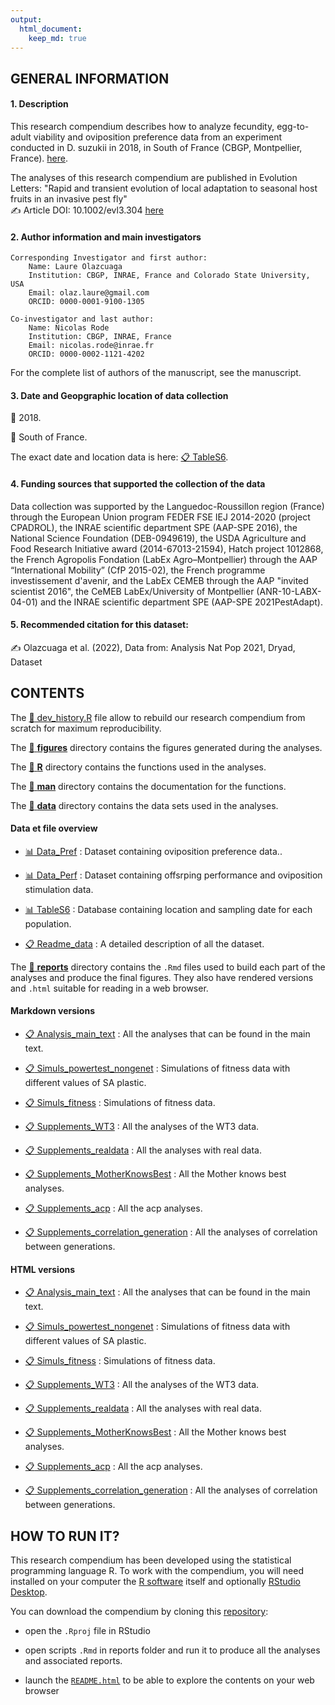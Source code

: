 ```yaml
---
output: 
  html_document:
    keep_md: true
---
```


<!-- README.md is generated from README.Rmd. Please edit that file -->



## GENERAL INFORMATION

####  1. Description
This research compendium describes how to analyze fecundity, egg-to-adult viability and oviposition preference data from an experiment conducted in D. suzukii in 2018, in South of France (CBGP, Montpellier, France). [here](https://github.com/nrode/NatPop2021).  

The analyses of this research compendium are published in Evolution Letters: "Rapid and transient evolution of local adaptation to seasonal host fruits in an invasive pest fly"   
:writing_hand: Article DOI: 10.1002/evl3.304  [here](https://doi.org/10.1002/evl3.304)


####  2. Author information and main investigators
	Corresponding Investigator and first author:
		Name: Laure Olazcuaga
		Institution: CBGP, INRAE, France and Colorado State University, USA
		Email: olaz.laure@gmail.com
		ORCID: 0000-0001-9100-1305

	Co-investigator and last author: 
		Name: Nicolas Rode
		Institution: CBGP, INRAE, France
		Email: nicolas.rode@inrae.fr
		ORCID: 0000-0002-1121-4202

For the complete list of authors of the manuscript, see the manuscript.  

####  3. Date and Geopgraphic location of data collection
:date: 2018.   

:round_pushpin: South of France.   

The exact date and location data is here: [:clipboard: TableS6](data/TableS6.csv).  

####  4. Funding sources that supported the collection of the data
Data collection was supported by the Languedoc-Roussillon region (France) through the European Union program FEDER FSE IEJ 2014-2020 (project CPADROL), the INRAE scientific department SPE (AAP-SPE 2016), the National Science Foundation (DEB-0949619), the USDA Agriculture and Food Research Initiative award (2014-67013-21594), Hatch project 1012868, the French Agropolis Fondation (LabEx Agro–Montpellier) through the AAP “International Mobility” (CfP 2015-02), the French programme investissement d'avenir, and the LabEx CEMEB through the AAP "invited scientist 2016", the CeMEB LabEx/University of Montpellier (ANR-10-LABX-04-01) and the INRAE scientific department SPE (AAP-SPE 2021PestAdapt).

####  5. Recommended citation for this dataset:
:writing_hand: Olazcuaga et al. (2022), Data from: Analysis Nat Pop 2021, Dryad, Dataset


## CONTENTS

The [:hammer: dev_history.R](devhistory.R) file allow to rebuild our research compendium from scratch for maximum reproducibility.

The [:open_file_folder: **figures**](figures/) directory contains the figures generated during the analyses.

The [:open_file_folder: **R**](R/) directory contains the functions used in the analyses.

The [:open_file_folder: **man**](man/) directory contains the documentation for the functions.

The [:open_file_folder: **data**](data/) directory contains the data sets used in the analyses. 

#### Data et file overview
 - [:bar_chart: Data_Pref](data/DATACOMPLET_PREF.csv) : Dataset containing oviposition preference data..

 - [:bar_chart: Data_Perf](data/DATACOMPLET_PERF.csv) : Dataset containing offsrping performance and oviposition stimulation data.
 
 - [:bar_chart: TableS6](data/TableS6.csv) : Database containing location and sampling date for each population. 
 
 - [:clipboard: Readme_data](data/Readme_data.txt) : A detailed description of all the dataset. 

  
The [:open_file_folder: **reports**](reports/) directory contains the `.Rmd` files used to build each part of the analyses and produce the final figures. They also have rendered versions and `.html` suitable for reading in a web browser.

#### Markdown versions

 - [:clipboard: Analysis_main_text](reports/maintext.Rmd) : All the analyses that can be found in the main text.

 - [:clipboard: Simuls_powertest_nongenet](reports/simuls_powertest_nongenet.Rmd) : Simulations of fitness data with different values of SA plastic.
 
 - [:clipboard: Simuls_fitness](reports/simuls_fitness.Rmd) : Simulations of fitness data.
 
 - [:clipboard: Supplements_WT3](reports/supplements_WT3.Rmd) : All the analyses of the WT3 data.
 
 - [:clipboard: Supplements_realdata](reports/Supplements_RealData.Rmd) : All the analyses with real data.
 
 - [:clipboard: Supplements_MotherKnowsBest](reports/supplements_MotherKnowsBest.Rmd) : All the Mother knows best analyses. 
 
 - [:clipboard: Supplements_acp](reports/supplements_acp.Rmd) : All the acp analyses. 

 - [:clipboard: Supplements_correlation_generation](reports/supplements_correlation_generation.Rmd) : All the analyses of correlation between generations. 
 
 
#### HTML versions

 - [:clipboard: Analysis_main_text](reports/maintext.html) : All the analyses that can be found in the main text.

 - [:clipboard: Simuls_powertest_nongenet](reports/simuls_powertest_nongenet.html) : Simulations of fitness data with different values of SA plastic.
 
 - [:clipboard: Simuls_fitness](reports/simuls_fitness.html) : Simulations of fitness data.
 
 - [:clipboard: Supplements_WT3](reports/supplements_WT3.html) : All the analyses of the WT3 data.
 
 - [:clipboard: Supplements_realdata](reports/Supplements_RealData.html) : All the analyses with real data.
 
 - [:clipboard: Supplements_MotherKnowsBest](reports/supplements_MotherKnowsBest.html) : All the Mother knows best analyses. 
 
 - [:clipboard: Supplements_acp](reports/supplements_acp.html) : All the acp analyses. 

 - [:clipboard: Supplements_correlation_generation](reports/supplements_correlation_generation.html) : All the analyses of correlation between generations. 


## HOW TO RUN IT?

This research compendium has been developed using the statistical programming language R. To work with the compendium, you will need
installed on your computer the [R software](https://cloud.r-project.org/)
itself and optionally [RStudio Desktop](https://rstudio.com/products/rstudio/download/).

You can download the compendium by cloning this [repository](https://github.com/nrode/NatPop2021.git):
  
  - open the `.Rproj` file in RStudio

  - open scripts `.Rmd` in reports folder and run it to produce all the analyses and associated reports.
  
  - launch the [`README.html`](README.html) to be able to explore the contents on your web browser


